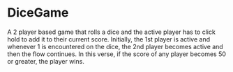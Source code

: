 # DiceGame
A 2 player based game that rolls a dice and the active player has to click hold to add it to their current score. Initially, the 1st player is active and whenever 1 is encountered on the dice, the 2nd player becomes active and then the flow continues. In this verse, if the score of any player becomes 50 or greater, the player wins. 
